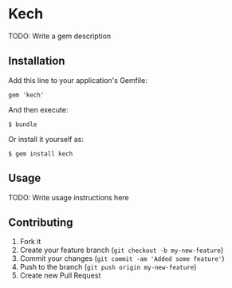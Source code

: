 # Kech

TODO: Write a gem description

## Installation

Add this line to your application's Gemfile:

    gem 'kech'

And then execute:

    $ bundle

Or install it yourself as:

    $ gem install kech

## Usage

TODO: Write usage instructions here

## Contributing

1. Fork it
2. Create your feature branch (`git checkout -b my-new-feature`)
3. Commit your changes (`git commit -am 'Added some feature'`)
4. Push to the branch (`git push origin my-new-feature`)
5. Create new Pull Request
